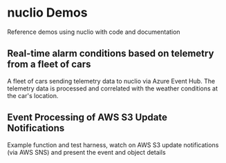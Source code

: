 # nuclio Demos
Reference demos using nuclio with code and documentation

## Real-time alarm conditions based on telemetry from a fleet of cars

A fleet of cars sending telemetry data to nuclio via Azure Event Hub. The telemetry data is processed and correlated with the weather conditions at the car's location.


## Event Processing of AWS S3 Update Notifications

Example function and test harness, watch on AWS S3 update notifications (via AWS SNS) and present the event and object details 
